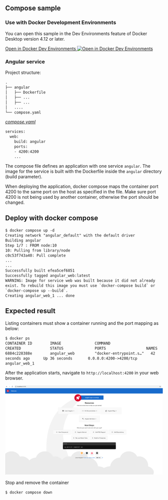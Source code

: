 ## Compose sample 

### Use with Docker Development Environments

You can open this sample in the Dev Environments feature of Docker Desktop version 4.12 or later.

[Open in Docker Dev Environments <img src="../open_in_new.svg" alt="Open in Docker Dev Environments" align="top"/>](https://open.docker.com/dashboard/dev-envs?url=https://github.com/docker/awesome-compose/tree/master/angular)

### Angular service

Project structure:
```
.
├── angular 
│   ├── Dockerfile
│   ├── ...
│   ├── ... 
│   ....
└── compose.yaml
```

[_compose.yaml_](compose.yaml)
```
services:
  web:
    build: angular
    ports:
    - 4200:4200
    ...

```
The compose file defines an application with one service `angular`. The image for the service is built with the Dockerfile inside the `angular` directory (build parameter).

When deploying the application, docker compose maps the container port 4200 to the same port on the host as specified in the file.
Make sure port 4200 is not being used by another container, otherwise the port should be changed.


## Deploy with docker compose

```
$ docker compose up -d
Creating network "angular_default" with the default driver
Building angular
Step 1/7 : FROM node:10
10: Pulling from library/node
c0c53f743a40: Pull complete
...
...
Successfully built efea5cef6851
Successfully tagged angular_web:latest
WARNING: Image for service web was built because it did not already exist. To rebuild this image you must use `docker-compose build` or `docker-compose up --build`.
Creating angular_web_1 ... done
```


## Expected result

Listing containers must show a container running and the port mapping as below:
```
$ docker ps
CONTAINER ID        IMAGE               COMMAND                  CREATED             STATUS              PORTS                  NAMES
6884c228388e        angular_web         "docker-entrypoint.s…"   42 seconds ago      Up 36 seconds       0.0.0.0:4200->4200/tcp angular_web_1

```

After the application starts, navigate to `http://localhost:4200` in your web browser.

![page](output.png)

Stop and remove the container

```
$ docker compose down
```
